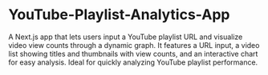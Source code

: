# YouTube-Playlist-Analytics-App
A Next.js app that lets users input a YouTube playlist URL and visualize video view counts through a dynamic graph. It features a URL input, a video list showing titles and thumbnails with view counts, and an interactive chart for easy analysis. Ideal for quickly analyzing YouTube playlist performance.
